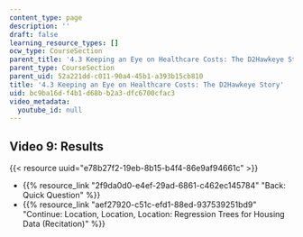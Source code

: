 ```yaml
---
content_type: page
description: ''
draft: false
learning_resource_types: []
ocw_type: CourseSection
parent_title: '4.3 Keeping an Eye on Healthcare Costs: The D2Hawkeye Story '
parent_type: CourseSection
parent_uid: 52a221dd-c011-90a4-45b1-a393b15cb810
title: '4.3 Keeping an Eye on Healthcare Costs: The D2Hawkeye Story'
uid: bc9ba16d-f4b1-d68b-b2a3-dfc6700cfac3
video_metadata:
  youtube_id: null
---
```

## Video 9: Results

{{< resource uuid="e78b27f2-19eb-8b15-b4f4-86e9af94661c" >}}

- {{% resource_link "2f9da0d0-e4ef-29ad-6861-c462ec145784" "Back: Quick Question" %}}
- {{% resource_link "aef27920-c51c-efd1-88ed-937539251bd9" "Continue: Location, Location, Location: Regression Trees for Housing Data (Recitation)" %}}